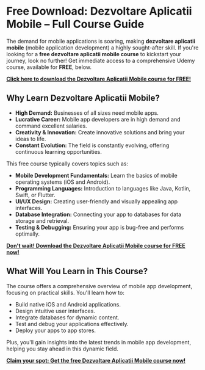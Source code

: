 # Free Download: Dezvoltare Aplicatii Mobile – Full Course Guide

The demand for mobile applications is soaring, making **dezvoltare aplicatii mobile** (mobile application development) a highly sought-after skill. If you're looking for a **free dezvoltare aplicatii mobile course** to kickstart your journey, look no further! Get immediate access to a comprehensive Udemy course, available for **FREE**, below.

[**Click here to download the Dezvoltare Aplicatii Mobile course for FREE!**](https://udemywork.com/dezvoltare-aplicatii-mobile)

## Why Learn Dezvoltare Aplicatii Mobile?

*   **High Demand:** Businesses of all sizes need mobile apps.
*   **Lucrative Career:** Mobile app developers are in high demand and command excellent salaries.
*   **Creativity & Innovation:** Create innovative solutions and bring your ideas to life.
*   **Constant Evolution:** The field is constantly evolving, offering continuous learning opportunities.

This free course typically covers topics such as:

*   **Mobile Development Fundamentals:** Learn the basics of mobile operating systems (iOS and Android).
*   **Programming Languages:** Introduction to languages like Java, Kotlin, Swift, or Flutter.
*   **UI/UX Design:** Creating user-friendly and visually appealing app interfaces.
*   **Database Integration:** Connecting your app to databases for data storage and retrieval.
*   **Testing & Debugging:** Ensuring your app is bug-free and performs optimally.

[**Don't wait! Download the Dezvoltare Aplicatii Mobile course for FREE now!**](https://udemywork.com/dezvoltare-aplicatii-mobile)

## What Will You Learn in This Course?

The course offers a comprehensive overview of mobile app development, focusing on practical skills. You'll learn how to:

*   Build native iOS and Android applications.
*   Design intuitive user interfaces.
*   Integrate databases for dynamic content.
*   Test and debug your applications effectively.
*   Deploy your apps to app stores.

Plus, you'll gain insights into the latest trends in mobile app development, helping you stay ahead in this dynamic field.

[**Claim your spot: Get the free Dezvoltare Aplicatii Mobile course now!**](https://udemywork.com/dezvoltare-aplicatii-mobile)
